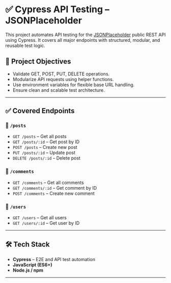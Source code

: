# ✅ Cypress API Testing – JSONPlaceholder

This project automates API testing for the [JSONPlaceholder](https://jsonplaceholder.typicode.com/) public REST API using Cypress. It covers all major endpoints with structured, modular, and reusable test logic.


## 📌 Project Objectives

- Validate GET, POST, PUT, DELETE operations.
- Modularize API requests using helper functions.
- Use environment variables for flexible base URL handling.
- Ensure clean and scalable test architecture.

---

## ✅ Covered Endpoints

### 🔹 `/posts`
- `GET /posts` – Get all posts
- `GET /posts/:id` – Get post by ID
- `POST /posts` – Create new post
- `PUT /posts/:id` – Update post
- `DELETE /posts/:id` – Delete post

### 🔹 `/comments`
- `GET /comments` – Get all comments
- `GET /comments/:id` – Get comment by ID
- `POST /comments` – Create new comment


### 🔹 `/users`
- `GET /users` – Get all users
- `GET /users/:id` – Get user by ID

---

## 🛠 Tech Stack

- **Cypress** – E2E and API test automation
- **JavaScript (ES6+)**
- **Node.js / npm**

---

